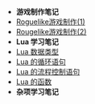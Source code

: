 * **游戏制作笔记**
* [Roguelike游戏制作(1)](tilemap1/Article)
* [Rougelike游戏制作(2)](tilemap2/Article)
* **Lua 学习笔记**
* [Lua 数据类型](lua/Article1)
* [Lua 的循环语句](lua/Article2)
* [Lua 的流程控制语句](lua/Article3)
* [Lua 的函数](lua/Article4)
* **杂项学习笔记**
